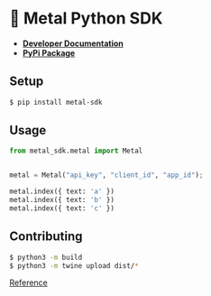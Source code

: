 # 🤘 Metal Python SDK

- [**Developer Documentation**](https://docs.getmetal.io/sdk-python)
- [**PyPi Package**](https://pypi.org/project/metal-sdk/)

## Setup

```bash
$ pip install metal-sdk
```

## Usage

```python
from metal_sdk.metal import Metal


metal = Metal("api_key", "client_id", "app_id");

metal.index({ text: 'a' })
metal.index({ text: 'b' })
metal.index({ text: 'c' })
```

## Contributing

```bash
$ python3 -m build
$ python3 -m twine upload dist/*
```

[Reference](https://packaging.python.org/en/latest/tutorials/packaging-projects/)
